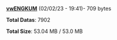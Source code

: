 [**vwENGKUM**](/data/vwENGKUM.txt) (02/02/23 - 19:41)- 709 bytes

**Total Datas**: 7902

**Total Size**: 53.04 MB / 53.0 MB